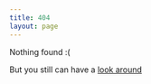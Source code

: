 ```yaml
---
title: 404
layout: page
---
```


Nothing found :(

But you still can have a [look around](/cn/index.html)
